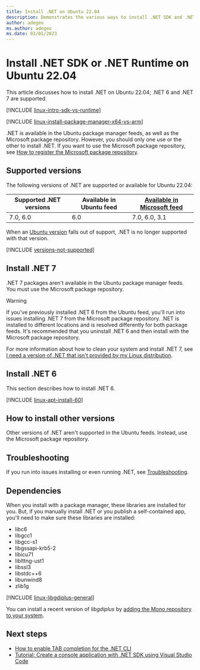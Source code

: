 ```yaml
---
title: Install .NET on Ubuntu 22.04
description: Demonstrates the various ways to install .NET SDK and .NET Runtime on Ubuntu 22.04.
author: adegeo
ms.author: adegeo
ms.date: 03/01/2023
---
```


# Install .NET SDK or .NET Runtime on Ubuntu 22.04

This article discusses how to install .NET on Ubuntu 22.04; .NET 6 and .NET 7 are supported.

[!INCLUDE [linux-intro-sdk-vs-runtime](includes/linux-intro-sdk-vs-runtime.md)]

[!INCLUDE [linux-install-package-manager-x64-vs-arm](includes/linux-install-package-manager-x64-vs-arm.md)]

.NET is available in the Ubuntu package manager feeds, as well as the Microsoft package repository. However, you should only one use or the other to install .NET. If you want to use the Microsoft package repository, see [How to register the Microsoft package repository](linux-ubuntu.md#register-the-microsoft-package-repository).

## Supported versions

The following versions of .NET are supported or available for Ubuntu 22.04:

| Supported .NET versions | Available in Ubuntu feed | [Available in Microsoft feed](linux-ubuntu.md#register-the-microsoft-package-repository) |
|-------------------------|--------------------------|-----------------------------------|
| 7.0, 6.0                | 6.0                      | 7.0, 6.0, 3.1                     |

When an [Ubuntu version](https://wiki.ubuntu.com/Releases) falls out of support, .NET is no longer supported with that version.

[!INCLUDE [versions-not-supported](includes/versions-not-supported.md)]

## Install .NET 7

.NET 7 packages aren't available in the Ubuntu package manager feeds. You must use the Microsoft package repository.

> [!WARNING]
> If you've previously installed .NET 6 from the Ubuntu feed, you'll run into issues installing .NET 7 from the Microsoft package repository. .NET is installed to different locations and is resolved differently for both package feeds. It's recommended that you uninstall .NET 6 and then install with the Microsoft package repository.
>
> For more information about how to clean your system and install .NET 7, see [I need a version of .NET that isn't provided by my Linux distribution](linux-package-mixup.md#i-need-a-version-of-net-that-isnt-provided-by-my-linux-distribution?pivots=os-linux-ubuntu).

## Install .NET 6

This section describes how to install .NET 6.

[!INCLUDE [linux-apt-install-60](includes/linux-install-60-apt.md)]

## How to install other versions

Other versions of .NET aren't supported in the Ubuntu feeds. Instead, use the Microsoft package repository.

## Troubleshooting

If you run into issues installing or even running .NET, see [Troubleshooting](linux-ubuntu.md#troubleshooting).

## Dependencies

When you install with a package manager, these libraries are installed for you. But, if you manually install .NET or you publish a self-contained app, you'll need to make sure these libraries are installed:

- libc6
- libgcc1
- libgcc-s1
- libgssapi-krb5-2
- libicu71
- liblttng-ust1
- libssl3
- libstdc++6
- libunwind8
- zlib1g

[!INCLUDE [linux-libgdiplus-general](includes/linux-libgdiplus-general.md)]

You can install a recent version of *libgdiplus* by [adding the Mono repository to your system](https://www.mono-project.com/download/stable/#download-lin-ubuntu).

## Next steps

- [How to enable TAB completion for the .NET CLI](../tools/enable-tab-autocomplete.md)
- [Tutorial: Create a console application with .NET SDK using Visual Studio Code](../tutorials/with-visual-studio-code.md)
